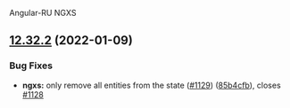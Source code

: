 Angular-RU NGXS
## [12.32.2](https://github.com/Angular-RU/angular-ru-sdk/compare/@angular-ru/ngxs@12.32.1...@angular-ru/ngxs@12.32.2) (2022-01-09)


### Bug Fixes

* **ngxs:** only remove all entities from the state ([#1129](https://github.com/Angular-RU/angular-ru-sdk/issues/1129)) ([85b4cfb](https://github.com/Angular-RU/angular-ru-sdk/commit/85b4cfbafe63b6115f88c5fe776419db323b5c33)), closes [#1128](https://github.com/Angular-RU/angular-ru-sdk/issues/1128)
